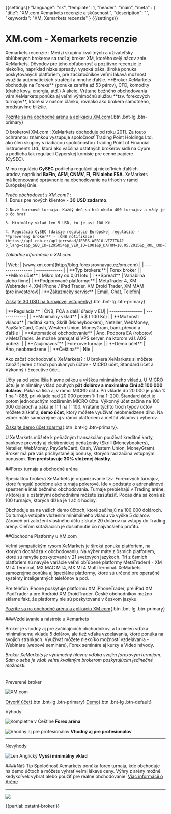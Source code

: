 {{settings}}
  "language": "sk",
  "template": 1,
  "header": "main",
  "meta" : {
    "title": "XM.com Xemarkets recenzie a skúsenosti",
    "description": "",
    "keywords": "XM, Xemarkets recenzie"
  }
{{/settings}}
<span itemprop="reviewRating" itemscope itemtype="http://schema.org/Rating">
  <meta itemprop="worstRating" content="1"/>
  <meta itemprop="ratingValue" content="90"/>
  <meta itemprop="bestRating" content="100"/>
</span>
<meta itemprop="itemreviewed" content="XM.com Xemarkets">
<meta itemprop="author" content="ForexSrovnávač.cz">

<div class="row">
<div class="col-md-9" role="main" markdown="1">



# XM.com - Xemarkets recenzie
<div class="row" style="width:92%">
  <div class="col-md-6" markdown="1">
Xemarkets recenzie
:    
Medzi skupinu kvalitných a užívateľsky obľúbených brokerov sa radí aj broker XM, ktorého celý názov znie XeMarkets. Dôvodov pre jeho obľúbenosť a pozitívne recenzie je niekoľko, napríklad nízke spready, vysoká páka, široká ponuka poskytovaných platforiem, pre začiatočníkov veľmi lákavá možnosť využitia automatických stratégií a mnohé ďalšie.
**Broker XeMarkets obchoduje na Forexe** (ponuka zahŕňa až 53 párov), CFD, komodity (drahé kovy, energia, atď.) A akcie. Vrátane bežného obchodovania vám XeMarkets ponúka aj veľmi výnimočnú službu **tzv. forexových turnajov**, ktoré si v našom článku, rovnako ako brokera samotného, ​​predstavíme bližšie.


[Pozrite sa na obchodné arénu a aplikáciu XM.com](http://blog.forexsrovnavac.cz/sk/xm.com){.btn .bnt-lg .btn-primary}
</div>
  <div class="col-md-6" markdown="1">
O brokerovi XM.com
:    
XeMarkets obchoduje od roku 2011. Za touto ochrannou známkou vystupuje spoločnosť Trading Point Holdings Ltd. ako člen skupiny s riadiacou spoločnosťou Trading Point of Financial Instruments Ltd., ktorá ako väčšina ostatných brokerov sídli na Cypre a podlieha tak regulácii Cyperskej komisie pre cenné papiere (CySEC).

Mimo reguláciu **CySEC** podlieha regulácii aj niekoľkých ďalších úradov, napríklad **BaFin, AFM, CNMV, FI, FIN alebo FSA**. XeMarkets má licencované oprávnenie na obchodovanie na trhoch v rámci Európskej únie.

</div>
</div>

*Prečo obchodovať s XM.com?*
:    
    1. Bonus pre nových klientov - **30 USD zadarmo**.

    2.Nové forexové turnaja. Každý deň sa hrá okolo 400 turnajov a vždy je o čo hrať
    
    3. Minimálny vklad len 5 USD, čo je asi 100 Kč.

    4. Regulácia CySEC (ďalšie regulácie Európskej regulácia) - **preverený broker** - [ČNB notifikace](https://apl.cnb.cz/apljerrsdad/JERRS.WEB10.VIZITKA?p_lang=cz&p_SEQ_ID=1295054&p_VER_ID=1001&p_DATUM=18.05.2015&p_ROL_KOD=)

*Základné informácie o XM.com*
<div class="row" style="width:92%">
  <div class="col-md-6" markdown="1">
| Web:     |   [www.xm.com](http://blog.forexsrovnavac.cz/xm.com) |
| ---------------- | ------------- |
| **Typ brokera:**   | Forex broker |
| **Mikro účet** | Mikro loty od 0,01 lotu |
| **Spread** | Variabilná alebo fixné|
| **Podporované platformy:**  | MetaTrader 4, XM Webtrader 4, XM iPhone / iPad Trader, XM Droid Trader, XM MAM (pre investorov)|
| **Zákaznícky servis:**  | Email, Chat, Telefón|

[Získajte 30 USD na turnajovej vstupenky](http://blog.forexsrovnavac.cz/sk/xm.com){.btn .bnt-lg .btn-primary}

  </div>
  <div class="col-md-6" markdown="1">
| **Regulácia:**  | ČNB, FCA a další úřady v EU|
| ---------------- | ------------- |
| **Minimálny vklad**  | 5 $ ( 100 Kč) |
| **Možnosti vkladu**  | reditná karta, Skrill (Moneybookers), Neteller, WebMoney, PaySafeCard, Cash, Western Union, MoneyGram, bank.převod a ďalšie |
| **Automatické obchodovanie**  |  Áno. Podpora EA (robotov) v MetaTrader. Je možné prenajať si VPS server, na ktorom váš AOS pobeží. |
| **Zaujímavosť**  | Forexové turnaje |
| **Demo účet**  | Áno, neobmedzene |
| **Čeština**  | Nie |

</div>
</div>



Ako začať obchodovať u XeMarkets?
:   U brokera XeMarkets si môžete založiť jeden z troch ponúkaných účtov - MICRO účet, Standard účet a Výkonný / Executive účet.

Účty sa od seba líšia hlavne pákou a výškou minimálneho vkladu. U MICRO účtu je minimálny vklad pouhých **päť dolárov a maximálna činí až 100 000 dolárov**. Páka sa líšia aj v rámci MICRO účtu. Pri vklade do 20 000 je páka 1: 1 na 1: 888, pri vklade nad 20 000 potom 1: 1 na 1: 200. Štandard účet je potom jednoduchým rozšírením MICRO účtu. Výkonný účet začína na 100 000 dolároch a páka je 1: 1 na 1: 100. Vrátane týchto troch typov účtov môžete získať aj **demo účet**, ktorý môžete využívať neobmedzene dlho.
Na výber máte samozrejme aj v rámci platforiem a metód vkladov / výberov. 

[Získajte demo účet zdarma](http://blog.forexsrovnavac.cz/sk/xm.com){.btn .bnt-lg .btn-primary}.

U XeMarkets môžete k peňažným transakciám používať kreditné karty, bankové prevody aj elektronickej peňaženky (Skrill (Moneybookers), Neteller, WebMoney, PaySafeCard, Cash, Western Union, MoneyGram). Broker má pre vás prichystané aj bonusy, ktorých rad začína vstupným bonusom. **Ten predstavuje 30% vloženej čiastky**.

##Forex turnaja a obchodné aréna

Špecialitou brokera XeMarkets je organizovanie tzv. Forexových turnajov, ktoré fungujú podobne ako turnaja pokerové. Ide v podstate o adrenalínové spestrenie inak bežného obchodovania. Turnaje prebiehajú v Trading aréne, v ktorej si s ostatnými obchodníkmi môžete zasúťažiť. Počas dňa sa koná až 100 turnajov, ktorých dĺžka je 1 až 4 hodiny.

Obchoduje sa na vašich demo účtoch, ktoré začínajú na 100 000 dolároch. Do turnaja vstúpite vložením minimálneho vkladu vo výške 5 dolárov. Zároveň pri založení vlastného účtu získate 20 dolárov na vstupy do Trading arény. Cieľom súťažiacich je dosiahnutie čo najväčšieho profitu.

##Obchodné Platformy u XM.com

Veľmi sympatickým rysom XeMarkets je široká ponuka platforiem, na ktorých dochádza k obchodovaniu. Na výber máte z ôsmich platforiem, ktoré sú navyše poskytované v 21 svetových jazykoch. Tri z ôsmich platforiem sú navyše variácie veľmi obľúbené platformy MetaTrader4 - XM MT4 Terminal, MX MAC MT4, MX MT4 MultiTerminal.
XeMarkets samozrejme ponúka aj špeciálne platformy, ktoré sú určené pre operačné systémy inteligentných telefónov a pod.

Pre telefón iPhone poskytuje platformu XM iPhoneTrader, pre iPad XM iPadTrader a pre Android XM DroidTrader. České obchodníkov možno sklame fakt, že platformy nie sú poskytované v českom jazyku.


[Pozrite sa na obchodné arénu a aplikáciu XM.com](http://blog.forexsrovnavac.cz/sk/xm.com){.btn .bnt-lg .btn-primary}

###Vzdelávanie a nástroje u Xemarkets


Broker je vhodný aj pre začínajúcich obchodníkov, a to nielen vďaka minimálnemu vkladu 5 dolárov, ale tiež vďaka vzdelávania, ktoré ponúka na svojich stránkach. Využívať môžete niekoľko možností vzdelávania - Webináre (webové semináre), Forex semináre aj kurzy a Video návody.

*Broker XeMarkets je výnimočný hlavne vďaka svojim forexovým turnajom. Sám o sebe je však veľmi kvalitným brokerom poskytujúcim jedinečné možnosti.*



</div>
<div class="col-md-3" markdown="1">
<div class="well" markdown="1" style="margin-top: 2.5em">
Preverené broker

![XM.com](http://i.imgur.com/Ovf3rUQ.png)

[Otvoriť účet](http://blog.forexsrovnavac.cz/sk/xm.com "Registrácia"){.btn .bnt-lg .btn-primary} [Demo](http://blog.forexsrovnavac.cz/sk/xm.com "Demo účet"){.btn .bnt-lg .btn-default}

</div>
<div class="container-fluid" markdown="1">

Výhody

![Kompletne v Češtine](http://s28.postimg.org/lj87xfcyh/1402286470_1.png)     **Forex aréna**

![Vhodný aj pre profesionálov](http://s28.postimg.org/lj87xfcyh/1402286470_1.png)     **Vhodný aj pre profesionálov**

- - -
</div>
<div class="container-fluid" markdown="1">
Nevýhody

![Len Anglický](http://s16.postimg.org/kwlkxzd75/1402286495_2.png)     **Vyšší minimálny vklad**

</div>
<div class="container-fluid" markdown="1">

####Náš Tip
Spoločnosť Xemarkets ponúka forex turnaja, kde obchoduje na demo účtoch a môžete vyhrať veľmi lákavé ceny. Výhry z arény možné kedykoľvek vybrať alebo použiť pre reálne obchodovanie. [Viac informácií o Aréne](http://blog.forexsrovnavac.cz/sk/xm.com)
- - -
<a href="http://blog.forexsrovnavac.cz/sk/xm.com" alt="Demo účet" target="_blank">
 <img src="http://blog.forexsrovnavac.cz/wp-content/uploads/2014/10/informace.png" width="" height=""/>

</a>

</div>
</div>
</div>

{{partial: ostatni-brokeri}}
